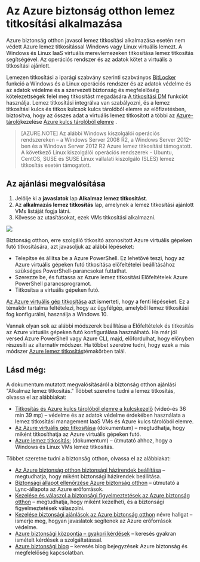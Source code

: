 <properties
   pageTitle="Az Azure biztonság otthon lemez titkosítási alkalmazása |} Microsoft Azure"
   description="A dokumentum bemutatja, hogyan az Azure biztonság otthon ajánlást **Alkalmaz lemez titkosítási**végrehajtásához."
   services="security-center"
   documentationCenter="na"
   authors="TerryLanfear"
   manager="MBaldwin"
   editor=""/>

<tags
   ms.service="security-center"
   ms.devlang="na"
   ms.topic="article"
   ms.tgt_pltfrm="na"
   ms.workload="na"
   ms.date="07/29/2016"
   ms.author="terrylan"/>

# <a name="apply-disk-encryption-in-azure-security-center"></a>Az Azure biztonság otthon lemez titkosítási alkalmazása

Azure biztonság otthon javasol lemez titkosítási alkalmazása esetén nem védett Azure lemez titkosítással Windows vagy Linux virtuális lemezt. A Windows és Linux IaaS virtuális merevlemezeken titkosítása lemez titkosítás segítségével.  Az operációs rendszer és az adatok kötet a virtuális a titkosítási ajánlott.


Lemezen titkosítási a iparági szabvány szerinti szabványos [BitLocker](https://technet.microsoft.com/library/cc732774.aspx) funkció a Windows és a Linux operációs rendszer és az adatok védelme és az adatok védelme és a szervezeti biztonság és megfelelőség kötelezettségek felel meg titkosítást megadására [A titkosítási DM](https://en.wikipedia.org/wiki/Dm-crypt) funkciót használja. Lemez titkosítási integrálva van szabályozni, és a lemez titkosítási kulcs és titkos kulcsok kulcs tárolóból elemre az előfizetésben, biztosítva, hogy az összes adat a virtuális lemez titkosított a többi az [Azure-tároló](https://azure.microsoft.com/documentation/services/storage/)kezelése [Azure kulcs tárolóból elemre](https://azure.microsoft.com/documentation/services/key-vault/) .

> [AZURE.NOTE] Az alábbi Windows kiszolgálói operációs rendszereken – a Windows Server 2008 R2, a Windows Server 2012-ben és a Windows Server 2012 R2 Azure lemez titkosítási támogatott. A következő Linux kiszolgálói operációs rendszerek - Ubuntu, CentOS, SUSE és SUSE Linux vállalati kiszolgáló (SLES) lemez titkosítás esetén támogatott.

## <a name="implement-the-recommendation"></a>Az ajánlási megvalósítása

1. Jelölje ki a **javaslatok** lap **Alkalmaz lemez titkosítást**.
2. Az **alkalmazás lemez titkosítás** lap, amelynek a lemez titkosítási ajánlott VMs listáját fogja látni.
3. Kövesse az utasításokat, ezek VMs titkosítási alkalmazni.

![][1]

Biztonság otthon, erre szolgáló titkosító azonosított Azure virtuális gépeken futó titkosítására, azt javasoljuk az alábbi lépéseket:

- Telepítse és állítsa be a Azure PowerShell. Ez lehetővé teszi, hogy az Azure virtuális gépeken futó titkosítása előfeltételei beállításához szükséges PowerShell-parancsokat futtathat.
- Szerezze be, és futtassa az Azure lemez titkosítási Előfeltételek Azure PowerShell parancsprogramot.
- Titkosítsa a virtuális gépeken futó.

[Az Azure virtuális gép titkosítása](security-center-disk-encryption.md) azt ismerteti, hogy a fenti lépéseket.  Ez a témakör tartalma feltételezi, hogy az ügyfélgép, amelyből lemez titkosítási fog konfigurálni, használja a Windows 10.

Vannak olyan sok az alábbi módszerek beállítása a Előfeltételek és titkosítás az Azure virtuális gépeken futó konfigurálása használható. Ha már jól versed Azure PowerShell vagy Azure CLI, majd, előfordulhat, hogy előnyben részesíti az alternatív módszer. Ha többet szeretne tudni, hogy ezek a más módszer [Azure lemez titkosítás](../security/azure-security-disk-encryption.md)témakörben talál.



## <a name="see-also"></a>Lásd még:

A dokumentum mutatott megvalósításáról a biztonság otthon ajánlási "Alkalmaz lemez titkosítás." Többet szeretne tudni a lemez titkosítás, olvassa el az alábbiakat:

- [Titkosítás és Azure kulcs tárolóból elemre a kulcskezelő](https://azure.microsoft.com/documentation/videos/azurecon-2015-encryption-and-key-management-with-azure-key-vault/) (videó-és 36 min 39 mp) – védelme és az adatok védelme érdekében használata a lemez titkosítási management IaaS VMs és Azure kulcs tárolóból elemre.
- [Az Azure virtuális gép titkosítása](security-center-disk-encryption.md) (dokumentum) – megtudhatja, hogy miként titkosíthatja az Azure virtuális gépeken futó.
- [Azure lemez titkosítás:](../security/azure-security-disk-encryption.md) (dokumentum) – útmutató ahhoz, hogy a Windows és Linux VMs lemez titkosítás.

Többet szeretne tudni a biztonság otthon, olvassa el az alábbiakat:

- [Az Azure biztonság otthon biztonsági házirendek beállítása](security-center-policies.md) – megtudhatja, hogy miként biztonsági házirendek beállítása.
- [Biztonsági állapot ellenőrzése Azure biztonság otthon](security-center-monitoring.md) – útmutató a Lync-állapota az Azure erőforrások.
- [Kezelése és válaszol a biztonsági figyelmeztetések az Azure biztonság otthon](security-center-managing-and-responding-alerts.md) – megtudhatja, hogy miként kezelheti, és a biztonsági figyelmeztetések válaszolni.
- [Kezelése biztonsági ajánlások az Azure biztonság otthon](security-center-recommendations.md) névre hallgat – ismerje meg, hogyan javaslatok segítenek az Azure erőforrások védelme.
- [Azure biztonsági központja – gyakori kérdések](security-center-faq.md) – keresés gyakran ismételt kérdések a szolgáltatással.
- [Azure biztonsági blog](http://blogs.msdn.com/b/azuresecurity/) – keresés blog bejegyzések Azure biztonság és megfelelőség kapcsolatban.



<!--Image references-->
[1]: ./media/security-center-apply-disk-encryption/apply-disk-encryption.png
